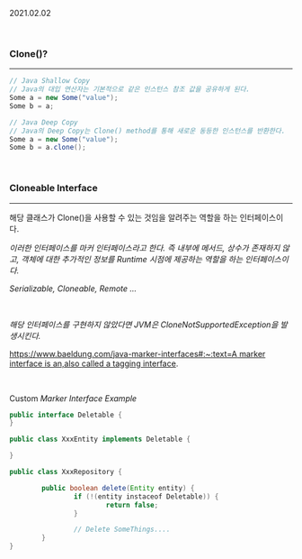 2021.02.02

<br/>

### Clone()?

---

```java
// Java Shallow Copy
// Java의 대입 연산자는 기본적으로 같은 인스턴스 참조 값을 공유하게 된다.
Some a = new Some("value");
Some b = a;

// Java Deep Copy
// Java의 Deep Copy는 Clone() method를 통해 새로운 동등한 인스턴스를 반환한다.
Some a = new Some("value");
Some b = a.clone();

```

<br/>

### Cloneable Interface

---

해당 클래스가 Clone()을 사용할 수 있는 것임을 알려주는 역할을 하는 인터페이스이다. 

*이러한 인터페이스를 마커 인터페이스라고 한다. 즉 내부에 메서드, 상수가 존재하지 않고, 객체에 대한 추가적인 정보를 Runtime 시점에 제공하는 역할을 하는 인터페이스이다.*

*Serializable, Cloneable, Remote ...* 

<br/>

*해당 인터페이스를 구현하지 않았다면 JVM은 CloneNotSupportedException을 발생시킨다.*

[https://www.baeldung.com/java-marker-interfaces#:~:text=A marker interface is an,also called a tagging interface](https://www.baeldung.com/java-marker-interfaces#:~:text=A%20marker%20interface%20is%20an,also%20called%20a%20tagging%20interface).

<br/>

Custom *Marker Interface Example*

```java
public interface Deletable {
}

public class XxxEntity implements Deletable {

}

public class XxxRepository {

		public boolean delete(Entity entity) {
				if (!(entity instaceof Deletable)) {
						return false;
				}

				// Delete SomeThings....
		}
}
```
